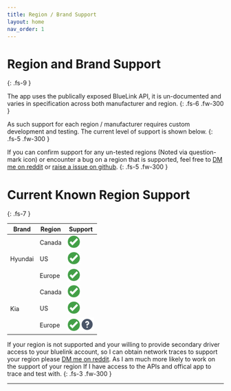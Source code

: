 ```yaml
---
title: Region / Brand Support
layout: home
nav_order: 1
---
```


# Region and Brand Support
{: .fs-9 }

The app uses the publically exposed BlueLink API, it is un-documented and varies in specification across both manufacturer and region.
{: .fs-6 .fw-300 }

As such support for each region / manufacturer requires custom development and testing. The current level of support is shown below.
{: .fs-5 .fw-300 }

If you can confirm support for any un-tested regions (Noted via question-mark icon) or encounter a bug on a region that is supported, feel free to [DM me on reddit](https://www.reddit.com/user/andyfase/) or [raise a issue on github](https://github.com/andyfase/egmp-bluelink-scriptable/issues).
{: .fs-5 .fw-300 }

# Current Known Region Support
{: .fs-7 }

<table class="styled-table">
<thead>
  <tr>
    <th class="styled-table-col">Brand</th>
    <th>Region</th>
    <th>Support</th>
  </tr>
</thead>
<tbody>
<tr>
<td rowspan=3 class="styled-table-col">Hyundai</td>
<td>Canada</td>
<td><img src="../images/checkmark.png" width="30"/></td>
</tr>
<tr>
<td>US</td>
<td style="text-size: 40"><img src="../images/checkmark.png" width="30"/></td>
</tr>
<tr class="styled-table-row">
<td>Europe</td>
<td><img src="../images/checkmark.png" width="30"/></td>
</tr>
<tr>
<td rowspan=3 class="styled-table-col">Kia</td>
<td>Canada</td>
<td><img src="../images/checkmark.png" width="30"/></td>
</tr>
<tr>
<td>US</td>
<td><img src="../images/checkmark.png" width="30"/></td>
</tr>
<tr>
<td>Europe</td>
<td><img src="../images/checkmark.png" width="30" title="Not Confirmed/Tested"/><img src="../images/question.png" width="32" title="Not Confirmed/Tested"/>
</td>
</tr>
</tbody>
</table>

If your region is not supported and your willing to provide secondary driver access to your bluelink account, so I can obtain network traces to support your region please [DM me on reddit](https://www.reddit.com/user/andyfase/). As I am much more likely to work on the support of your region If I have access to the APIs and offical app to trace and test with.
{: .fs-3 .fw-300 }

----
